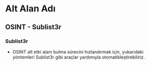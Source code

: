 # Alt Alan Adı 
## OSINT - Sublist3r
### Sublist3r
- OSINT alt etki alanı bulma sürecini hızlandırmak için, yukarıdaki yöntemleri Sublist3r gibi araçlar yardımıyla otomatikleştirebiliriz.
